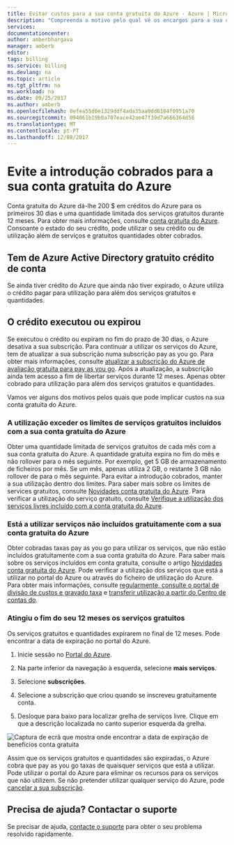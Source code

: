 ```yaml
---
title: Evitar custos para a sua conta gratuita do Azure - Azure | Microsoft Docs
description: "Compreenda o motivo pelo qual vê os encargos para a sua conta gratuita do Azure. Saiba mais formas de evitar estes custos."
services: 
documentationcenter: 
author: amberbhargava
manager: amberb
editor: 
tags: billing
ms.service: billing
ms.devlang: na
ms.topic: article
ms.tgt_pltfrm: na
ms.workload: na
ms.date: 09/25/2017
ms.author: amberb
ms.openlocfilehash: 0efea55d0e1329ddf4ada35aa0dd6164f0951a70
ms.sourcegitcommit: 094061b19b0a707eace42ae47f39d7a666364d58
ms.translationtype: MT
ms.contentlocale: pt-PT
ms.lasthandoff: 12/08/2017
---
```

# <a name="avoid-getting-charged-for-your-azure-free-account"></a>Evite a introdução cobrados para a sua conta gratuita do Azure

Conta gratuita do Azure dá-lhe 200 $ em créditos do Azure para os primeiros 30 dias e uma quantidade limitada dos serviços gratuitos durante 12 meses. Para obter mais informações, consulte [conta gratuita do Azure](https://azure.microsoft.com/free/). Consoante o estado do seu crédito, pode utilizar o seu crédito ou de utilização além de serviços e gratuitos quantidades obter cobrados.

## <a name="you-still-have-active-azure-free-account-credit"></a>Tem de Azure Active Directory gratuito crédito de conta 
Se ainda tiver crédito do Azure que ainda não tiver expirado, o Azure utiliza o crédito pagar para utilização para além dos serviços gratuitos e quantidades.

## <a name="your-credit-ran-out-or-has-expired"></a>O crédito executou ou expirou
Se executou o crédito ou expiram no fim do prazo de 30 dias, o Azure desativa a sua subscrição. Para continuar a utilizar os serviços do Azure, tem de atualizar a sua subscrição numa subscrição pay as you go. Para obter mais informações, consulte [atualizar a subscrição do Azure de avaliação gratuita para pay as you go](billing-upgrade-azure-subscription.md). Após a atualização, a subscrição ainda tem acesso a fim de libertar serviços durante 12 meses. Apenas obter cobrado para utilização para além dos serviços gratuitos e quantidades.


Vamos ver alguns dos motivos pelos quais que pode implicar custos na sua conta gratuita do Azure.


### <a name="your-usage-exceeds-the-limits-of-free-services-included-with-your-azure-free-account"></a>A utilização exceder os limites de serviços gratuitos incluídos com a sua conta gratuita do Azure

Obter uma quantidade limitada de serviços gratuitos de cada mês com a sua conta gratuita do Azure. A quantidade gratuita expira no fim do mês e não rollover para o mês seguinte. Por exemplo, get 5 GB de armazenamento de ficheiros por mês. Se um mês, apenas utiliza 2 GB, o restante 3 GB não rollover de para o mês seguinte. Para evitar a introdução cobrados, manter a sua utilização dentro dos limites. Para saber mais sobre os limites de services gratuitos, consulte [Novidades conta gratuita do Azure](https://azure.microsoft.com/free/free-account-faq/). Para verificar a utilização do serviço gratuito, consulte [Verifique a utilização dos serviços livres incluído com a conta gratuita do Azure](billing-check-free-service-usage.md). 

### <a name="you-are-using-services-not-included-for-free-with-your-azure-free-account"></a>Está a utilizar serviços não incluídos gratuitamente com a sua conta gratuita do Azure

Obter cobradas taxas pay as you go para utilizar os serviços, que não estão incluídos gratuitamente com a sua conta gratuita do Azure. Para saber mais sobre os serviços incluídos em conta gratuita, consulte o artigo [Novidades conta gratuita do Azure](https://azure.microsoft.com/free/free-account-faq/). Pode verificar a utilização dos serviços que está a utilizar no portal do Azure ou através do ficheiro de utilização do Azure. Para obter mais informações, consulte [regularmente, consulte o portal de divisão de custos e gravado taxa](billing-getting-started.md#costs) e [transferir utilização a partir do Centro de contas do](billing-download-azure-invoice-daily-usage-date.md). 

### <a name="you-have-reached-the-end-of-your-12-months-free-services"></a>Atingiu o fim do seu 12 meses os serviços gratuitos

Os serviços gratuitos e quantidades expirarem no final de 12 meses. Pode encontrar a data de expiração no portal do Azure.

1.  Inicie sessão no [Portal do Azure](http://portal.azure.com).

2.  Na parte inferior da navegação à esquerda, selecione **mais serviços**.

3.  Selecione **subscrições**.

4.  Selecione a subscrição que criou quando se inscreveu gratuitamente conta.

5.  Desloque para baixo para localizar grelha de serviços livre. Clique em que a descrição localizada no canto superior esquerda da grelha.

![Captura de ecrã que mostra onde encontrar a data de expiração de benefícios conta gratuita](./media/billing-avoid-charges-free-account/freeaccount-benefits-expiration-date.png)


Assim que os serviços gratuitos e quantidades são expiradas, o Azure cobra que pay as you go taxas de quaisquer serviços que está a utilizar. Pode utilizar o portal do Azure para eliminar os recursos para os serviços que não utilizem. Se não pretender utilizar qualquer serviço do Azure, pode [cancelar a sua subscrição](billing-how-to-cancel-azure-subscription.md).

## <a name="need-help-contact-support"></a>Precisa de ajuda? Contactar o suporte

Se precisar de ajuda, [contacte o suporte](https://portal.azure.com/?#blade/Microsoft_Azure_Support/HelpAndSupportBlade) para obter o seu problema resolvido rapidamente.
